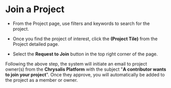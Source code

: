 # Join a Project

- From the Project page, use filters and keywords to search for the project.

- Once you find the project of interest, click the **(Project Tile)** from the Project detailed page.

- Select the **Request to Join** button in the top right corner of the page.

Following the above step, the system will initiate an email to project owner(s) from the **Chrysalis Platform** with the subject "**A contributor wants to join your project**".  Once they approve, you will automatically be added to the project as a member or owner.